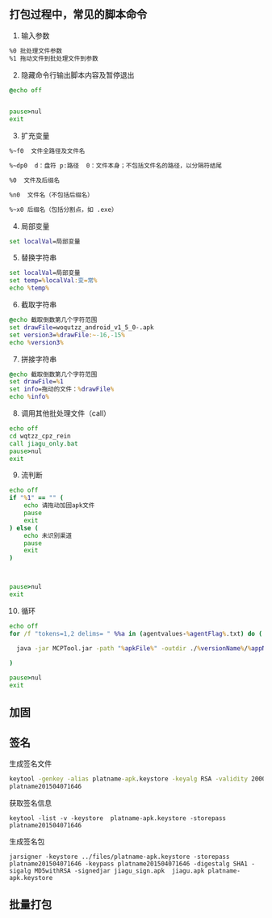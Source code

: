 ## 打包过程中，常见的脚本命令

1. 输入参数

```md
%0 批处理文件参数
%1 拖动文件到批处理文件到参数
```

2. 隐藏命令行输出脚本内容及暂停退出

```bat
@echo off


pause>nul
exit
```

3. 扩充变量

```md
%~f0  文件全路径及文件名

%~dp0  d：盘符 p:路径  0：文件本身；不包括文件名的路径，以分隔符结尾

%0  文件及后缀名

%n0  文件名（不包括后缀名）

%~x0 后缀名（包括分割点，如 .exe）

```


4. 局部变量

```bat
set localVal=局部变量

```

5. 替换字符串

```bat
set localVal=局部变量
set temp=%localVal:变=常%
echo %temp%

```

6. 截取字符串

```bat
@echo 截取倒数第几个字符范围
set drawFile=woqutzz_android_v1_5_0-.apk
set version3=%drawFile:~-16,-15% 
echo %version3%
```

7. 拼接字符串

```bat
@echo 截取倒数第几个字符范围
set drawFile=%1
set info=拖动的文件：%drawFile%
echo %info%
```


8. 调用其他批处理文件（call）
```bat
echo off
cd wqtzz_cpz_rein
call jiagu_only.bat
pause>nul
exit
```


9. 流判断
```bat
echo off
if "%1" == "" (
	echo 请拖动加固apk文件
	pause
	exit
) else (
    echo 未识别渠道
    pause
    exit
)



pause>nul
exit
```

10. 循环
```bat
echo off
for /f "tokens=1,2 delims= " %%a in (agentvalues-%agentFlag%.txt) do (

  java -jar MCPTool.jar -path "%apkFile%" -outdir ./%versionName%/%appName% -contents "%%a"_"%%b"; -password  xxx
  
)

pause>nul
exit
```


## 加固

## 签名

生成签名文件
```bat
keytool -genkey -alias platname-apk.keystore -keyalg RSA -validity 20000 -keystore platname-apk.keystore 
platname201504071646

```

获取签名信息
```
keytool -list -v -keystore  platname-apk.keystore -storepass platname201504071646
```


生成签名包
```
jarsigner -keystore ../files/platname-apk.keystore -storepass platname201504071646 -keypass platname201504071646 -digestalg SHA1 -sigalg MD5withRSA -signedjar jiagu_sign.apk  jiagu.apk platname-apk.keystore

```

## 批量打包